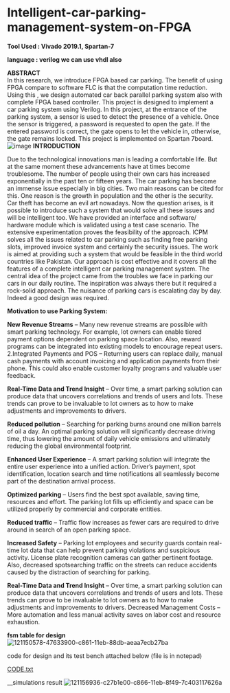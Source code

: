 # Intelligent-car-parking-management-system-on-FPGA

__Tool Used : Vivado 2019.1, Spartan-7__

__language : verilog we can use vhdl also__


  __ABSTRACT__                                                            
In this research, we introduce FPGA based car parking. The benefit of using FPGA  compare to software FLC is that the computation time reduction. Using this , we design automated car back parallel parking system also with complete FPGA based controller. This project is designed to implement a car parking system using Verilog. In this project, at the entrance of the parking system, a sensor is used to detect the presence of a vehicle. Once the sensor is triggered, a password is requested to open the gate. If the entered password is correct, the gate opens to let the vehicle in, otherwise, the gate remains locked. This project is implemented on Spartan 7board.
     ![image](https://user-images.githubusercontent.com/87071363/131246142-ad738561-1122-4c26-a2f8-5bd215d11f2c.png)
 __INTRODUCTION__ 
 
 Due to the technological innovations man is leading a comfortable life. But at the same moment these advancements have at times become troublesome. The number of people using their own cars has increased exponentially in the past ten or fifteen years. The car parking has become an immense issue especially in big cities. Two main reasons can be cited for this. One reason is the growth in population and the other is the security. Car theft has become an evil art nowadays. Now the question arises, is it possible to introduce such a system that would solve all these issues and will be intelligent too. We have provided an interface and software/ hardware module which is validated using a test case scenario. The extensive experimentation proves the feasibility of the approach. ICPM solves all the issues related to car parking such as finding free parking slots, improved invoice system and certainly the security issues. The work is aimed at providing such a system that would be feasible in the third world countries like Pakistan. Our approach is cost effective and it covers all the features of a complete intelligent car parking management system. The central idea of the project came from the troubles we face in parking our cars in our daily routine. The inspiration was always there but it required a rock-solid approach. The nuisance of parking cars is escalating day by day. Indeed a good design was required.
 
__Motivation to use Parking System:__

__New Revenue Streams__ – Many new revenue streams are possible with smart parking technology. For example, lot owners can enable tiered payment options dependent on parking space location. Also, reward programs can be integrated into existing models to encourage repeat users. 2.Integrated Payments and POS – Returning users can replace daily, manual cash payments with account invoicing and application payments from their phone. This could also enable customer loyalty programs and valuable user feedback.

__Real-Time Data and Trend Insight__ – Over time, a smart parking solution can produce data that uncovers correlations and trends of users and lots. These trends can prove to be invaluable to lot owners as to how to make adjustments and improvements to drivers.

__Reduced pollution__ – Searching for parking burns around one million barrels of oil a day. An optimal parking solution will significantly decrease driving time, thus lowering the amount of daily vehicle emissions and ultimately reducing the global environmental footprint.

__Enhanced User Experience__ – A smart parking solution will integrate the entire user experience into a unified action. Driver’s payment, spot identification, location search and time notifications all seamlessly become part of the destination arrival process.

__Optimized parking__ – Users find the best spot available, saving time, resources and effort. The parking lot fills up efficiently and space can be utilized properly by commercial and corporate entities.

__Reduced traffic__ – Traffic flow increases as fewer cars are required to drive around in search of an open parking space.

__Increased Safety__ – Parking lot employees and security guards contain real-time lot data that can help prevent parking violations and suspicious activity. License plate recognition cameras can gather pertinent footage. Also, decreased spotsearching traffic on the streets can reduce accidents caused by the distraction of searching for parking.

__Real-Time Data and Trend Insight__ – Over time, a smart parking solution can produce data that uncovers correlations and trends of users and lots. These trends can prove to be invaluable to lot owners as to how to make adjustments and improvements to drivers.
Decreased Management Costs – More automation and less manual activity saves on labor cost and resource exhaustion.


__fsm table for design__
![121150578-47633900-c861-11eb-88db-aeaa7ecb27ba](https://user-images.githubusercontent.com/87071363/131246466-84359f1e-c031-4949-83a8-cc9e211b4cad.png)

code for design and its test bench attached below (file is in notepad)

[CODE.txt](https://github.com/Amansagar09/Intelligent-car-parking-management-system-on-FPGA/files/7072248/CODE.txt)

__simulations result
![121156936-c27b1e00-c866-11eb-8f49-7c403117626a](https://user-images.githubusercontent.com/87071363/131246616-83057ff9-b388-4673-9684-474d24413f5a.png)



